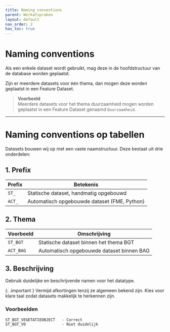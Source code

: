 ```yaml
---
title: Naming conventions
parent: Werkafspraken
layout: default
nav_order: 2
has_toc: true
---
```


# Naming conventions

Als een enkele dataset wordt gebruikt, mag deze in de hoofdstructuur van de database worden geplaatst.

Zijn er meerdere datasets voor één thema, dan mogen deze worden geplaatst in een Feature Dataset.

> **Voorbeeld**  
> Meerdere datasets voor het thema duurzaamheid mogen worden geplaatst in een Feature Dataset genaamd `Duurzaamheid`.

---

# Naming conventions op tabellen

Datasets bouwen wij op met een vaste naamstructuur. Deze bestaat uit drie onderdelen:

## 1. Prefix

| Prefix | Betekenis                                      |
|--------|------------------------------------------------|
| `ST_`  | Statische dataset, handmatig opgebouwd         |
| `ACT_` | Automatisch opgebouwde dataset (FME, Python)   |

## 2. Thema

| Voorbeeld   | Omschrijving                              |
|-------------|-------------------------------------------|
| `ST_BGT`    | Statische dataset binnen het thema BGT    |
| `ACT_BAG`   | Automatisch opgebouwde dataset binnen BAG |

## 3. Beschrijving

Gebruik duidelijke en beschrijvende namen voor het datatype.

{: .important }
Vermijd afkortingen tenzij ze algemeen bekend zijn. Kies voor klare taal zodat datasets makkelijk te herkennen zijn.

### Voorbeelden

```text
ST_BGT_VEGETATIEOBJECT   - Correct
ST_BGT_VO                - Niet duidelijk
